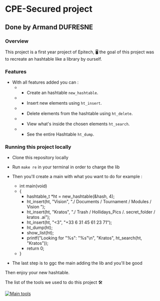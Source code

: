 # CPE-Secured project

## Done by Armand DUFRESNE

### Overview

This project is a first year project of Epitech, :desktop_computer:
the goal of this project was to recreate an hashtable like a library by ourself.<br>

### Features

* With all features added you can :
    *   - Create an hashtable `new_hashtable`.
    *   - Insert new elements using `ht_insert`.
    *   - Delete elements from the hashtable using `ht_delete`.
    *   - View what's inside the chosen elements `ht_search`.
    *   - See the entire Hashtable `ht_dump`.

### Running this project locally

* Clone this repository locally
* Run `make re` in your terminal in order to charge the lib
* Then you'll create a main with what you want to do for example :

    * int main(void)
    * {
        * hashtable_t *ht = new_hashtable(&hash, 4);
        * ht_insert(ht, "Vision", "./ Documents / Tournament / Modules / Vision ");
        * ht_insert(ht, "Kratos", "./ Trash / Hollidays_Pics /. secret_folder / kratos .ai");
        * ht_insert(ht, "<3", "+33 6 31 45 61 23 71");
        * ht_dump(ht);
        * show_list(ht);
        * printf("Looking for \"%s\": \"%s\"\n", "Kratos", ht_search(ht, "Kratos"));
        * return 0;
    * }
* The last step is to ggc the main adding the lib and you'll be good

Then enjoy your new hashtable.<br>

The list of the tools we used to do this project :hammer_and_wrench:<br>

[![Main tools](https://skillicons.dev/icons?i=c,vscode,github,md&perline=9)](https://github.com/tandpfun/skill-icons)
